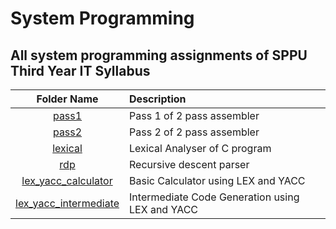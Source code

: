 # System Programming

## All system programming assignments of SPPU Third Year IT Syllabus

|                   Folder Name                   | Description                                     |
| :---------------------------------------------: | :---------------------------------------------- |
|                 [pass1](pass1/)                 | Pass 1 of 2 pass assembler                      |
|                 [pass2](pass2/)                 | Pass 2 of 2 pass assembler                      |
|               [lexical](lexical/)               | Lexical Analyser of C program                   |
|                   [rdp](rdp/)                   | Recursive descent parser                        |
|   [lex_yacc_calculator](lex_yacc_calculator/)   | Basic Calculator using LEX and YACC             |
| [lex_yacc_intermediate](lex_yacc_intermediate/) | Intermediate Code Generation using LEX and YACC |
